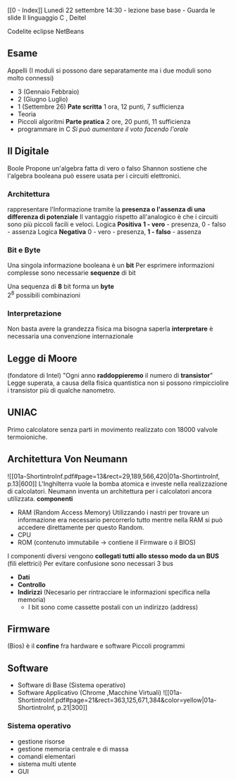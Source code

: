[[0 - Index]]
Lunedì 22 settembre 14:30 - lezione base base - Guarda le slide
Il linguaggio C , Deitel

Codelite
eclipse
NetBeans
## Esame
Appelli (I moduli si possono dare separatamente ma i due moduli sono molto connessi)
- 3 (Gennaio Febbraio)
- 2 (Giugno Luglio)
- 1 (Settembre 26)
**Pate scritta** 1 ora, 12 punti, 7 sufficienza
- Teoria
- Piccoli algoritmi
**Parte pratica** 2 ore, 20 punti, 11 sufficienza
- programmare in C
*Si può aumentare il voto facendo l'orale*
## Il Digitale
Boole Propone un'algebra fatta di vero o falso
Shannon sostiene che l'algebra booleana può essere usata per i circuiti elettronici.
### Architettura
rappresentare l'Informazione tramite la **presenza  o l'assenza di una differenza di potenziale**
Il vantaggio rispetto all'analogico è che i circuiti sono più piccoli facili e veloci.
Logica **Positiva** **1 - vero** - presenza, 0 - falso - assenza
Logica **Negativa** 0 - vero - presenza, **1 - falso** - assenza
### Bit e Byte
Una singola informazione booleana è un **bit**
Per esprimere informazioni complesse sono necessarie **sequenze** di bit

Una sequenza di **8** bit forma un  **byte**  
$2^8$  possibili combinazioni
### Interpretazione
Non basta avere la grandezza fisica ma bisogna saperla **interpretare**
è necessaria una convenzione internazionale
## Legge di Moore
(fondatore di Intel)
"Ogni anno **raddoppieremo** il numero di **transistor**"
Legge superata, a causa della fisica quantistica non si possono rimpicciolire i transistor più di qualche nanometro.
## UNIAC
Primo calcolatore senza parti in movimento realizzato con 18000 valvole termoioniche.
## Architettura Von Neumann 
![[01a-ShortintroInf.pdf#page=13&rect=29,189,566,420|01a-ShortintroInf, p.13|600]]
L'Inghilterra vuole la bomba atomica e investe nella realizzazione di calcolatori.
Neumann inventa un architettura per i calcolatori ancora utilizzata.
**componenti**
- RAM (Random Access Memory) Utilizzando i nastri per trovare un informazione era necessario percorrerlo tutto mentre nella RAM si può accedere direttamente per questo Random.
- CPU
- ROM (contenuto immutabile -> contiene il Firmware o il BIOS)

I componenti diversi vengono **collegati tutti allo stesso modo da un BUS** (fili elettrici)
Per evitare confusione sono necessari 3 bus
- **Dati**
- **Controllo** 
- **Indirizzi** (Necesario per rintracciare le informazioni specifica nella memoria)
	- I bit sono come cassette postali con un indirizzo (address)
## Firmware 
(Bios)
è il **confine** fra hardware e software
Piccoli programmi
## Software
- Software di Base (Sistema operativo)
- Software Applicativo (Chrome ,Macchine Virtuali)
![[01a-ShortintroInf.pdf#page=21&rect=363,125,671,384&color=yellow|01a-ShortintroInf, p.21|300]]
### Sistema operativo
- gestione risorse
- gestione memoria centrale e di massa
- comandi elementari
- sistema multi utente
- GUI